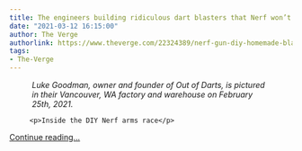 ```yaml
---
title: The engineers building ridiculous dart blasters that Nerf won’t touch
date: "2021-03-12 16:15:00"
author: The Verge
authorlink: https://www.theverge.com/22324389/nerf-gun-diy-homemade-blaster-out-of-darts-jupiter-caliburn-captain-slug-hasbro
tags:
- The-Verge
---
```

<figure>
      <img alt="" src="https://cdn.vox-cdn.com/thumbor/ZYZHBaZY2EIu10OjcgNIVsHHog8=/0x3:2040x1363/1310x873/cdn.vox-cdn.com/uploads/chorus_image/image/68955704/ajucevic_210225_4416_0029.0.jpg" />
        <figcaption><em>Luke Goodman, owner and founder of Out of Darts, is pictured in their Vancouver, WA factory and warehouse on February 25th, 2021.</em></figcaption>
    </figure>


  		 <p>Inside the DIY Nerf arms race</p>
  <p>
    <a href="https://www.theverge.com/22324389/nerf-gun-diy-homemade-blaster-out-of-darts-jupiter-caliburn-captain-slug-hasbro">Continue reading&hellip;</a>
  </p>